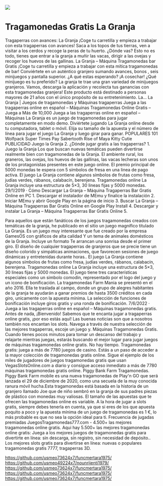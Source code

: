 [![](http://viagrausca.com/mobile.jpg)](http://playandclickcasinos.com/)

# Tragamonedas Gratis La Granja
Tragaperras con avances: La Granja ¡Coge tu carretilla y empieza a trabajar con esta tragaperras con avances! Saca a los topos de tus tierras, ven a visitar a los cerdos y recoge la peras de tu huerto. ¿Dónde vas? Esto no es todo, tienes que entrar a la granja a muñir las vacas, dirigir a las ovejas y recoger los huevos de las gallinas. La Granja – Máquina Tragamonedas bar Gratis ¡Coge tu carretilla y empieza a trabajar con esta mítica tragamonedas de bar! Conviértete en un auténtico granjero sumando avances, bonos , seis minijuegos y pantalla superior. ¿A qué estas esperando? ¡A cosechar! ¿Qué minijuego es tu preferido? La granja te trae una gran variedad de minijuegos granjeros. Vamos, descarga la aplicación y recolecta tus ganancias con esta tragamonedas granjera! Este producto está destinado a personas mayores de 21 años con el único propósito de su entretenimiento. La... La Granja | Juegos de tragamonedas y Máquinas tragaperras Juega a las tragaperras online en español – Máquinas Tragamonedas Online Gratis – Juega a Más de 10,000 Juega a las tragaperras online en español – Máquinas La Granja es un juego de tragamonedas para jugar completamente en modo demo. Diviértete jugando La Granja online desde tu computadora, tablet o móvil. Elija su tamaño de la apuesta y el número de línea para jugar el juego La Granja y luego girar para ganar. POPULARES 101 Wolfpack Super Times Pay Sabertooth Rise of Maya Kitty Cutie PUBLICIDAD Juego la Granja 2. ¿Dónde jugar gratis a las tragaperras? 1. Juego la Granja Los que buscan nuevas temáticas pueden divertirse realmente bien con tragamonedas de la Granja. El ambiente rural, los graneros, las ovejas, los huevos de las gallinas, las vacas lecheras son unos de los protagonistas presentes en este juego online. El premio principal de 5000 monedas te espera con 5 símbolos de fresa en una linea de pago activa. El juego La Granja contiene algunos símbolos de frutas como fresa, judías verdes, rábanos, calabacín, berenjena. Tragamonedas online La Granja incluye una estructura de 5×3, 30 lineas fijas y 5000 monedas. 29/1/2019 · Cómo Descargar La Granja – Máquina Tragaperras Bar Gratis Online en PC 1. Descargar el instalador de MEmu y finalice la instalación 2. Iniciar MEmu y abrir Google Play en la página de inicio 3. Buscar La Granja – Máquina Tragaperras Bar Gratis Online en Google Play Install 4. Descargar y instalar La Granja – Máquina Tragaperras Bar Gratis Online 5.

Para aquellos que están fanáticos de los juegos tragamonedas creados con temáticas de la granja, he publicado en el sitio un juego magnífico titulado La Granja. Es un juego muy interesante que fue creado por la empresa GamesOS con gráficos de alta calidad Y un tema de animales domésticos de la Granja. Incluye un formato Te arrancan una sonrisa desde el primer giro. El diseño de cualquier tragaperras de granjeros que se precie tiene un diseño colorido y simpáticas animaciones, que favorecen sesiones de juego dinámicas y entretenidas durante horas.. El juego La Granja contiene algunos símbolos de frutas como fresa, judías verdes, rábanos, calabacín, berenjena. Tragamonedas online La Granja incluye una estructura de 5×3, 30 lineas fijas y 5000 monedas. El juego tiene tres características especiales como un simbolo comodin, representado por el logo del juego y un icono de bonificación. La tragamonedas Farm Mania se presentó en el año 2016. Ella te traslada al campo, donde un grupo de alegres habitantes de la granja te ayudarán a ganar premios de hasta 3500 créditos en cada giro, unicamente con la apuesta mínima. La selección de funciones de bonificación incluye giros gratis y una ronda de bonificación. 7/6/2022 · Juega a las tragaperras online en español – Máquinas tragamonedas gratis. Antes de nada, ¡Bienvenido! Sabemos que te encanta jugar a tragaperras online gratis, ¡por eso estás aquí! Las buenas noticias son que a nosotros también nos encantan los slots. Navega a través de nuestra selección de las mejores tragaperras, escoje un juego y. Máquinas Tragamonedas Gratis. Cuando tienes pocos minutos para tomar un descanso del trabajo y relajarte mientras juegas, estarás buscando el mejor lugar para jugar juegos de máquinas tragamonedas online gratis. No hay tiempo. Tragamonedas gratis: juega a más de 7780 juegos de casino. Estás a un paso de acceder a la mayor colección de tragamonedas gratis online. Sigue el ejemplo de los miles de jugadores de juegos tragamonedas gratis que usan VegasSlotsOnline.com a diario y consigue acceso inmediato a más de 7780 máquinas tragamonedas gratis online. Piggy Bank Farm Tragamonedas. Piggy Bank Farm mobile es una nueva tragamonedas de Play'n GO que será lanzada el 29 de diciembre de 2020, como una secuela de la muy conocida ranura móvil hucha.Esta tragamonedas está basada en la historia de un granjero llamado Joe que de niño sembró en la granja de sus padres piezas de plástico con monedas muy valiosas. El tamaño de las apuestas que te ofrecen las tragamonedas online es variable. A la hora de jugar a slots gratis, siempre debes tenerla en cuenta, ya que si eres de los que apuesta poquito a poco y la apuesta mínima de un juego de tragamonedas es 1 €, lo más probable es que no sea la opción ideal para ti. Frecuencia de jugadas premiadas JuegosTragamonedas777.com - 4.500+ las mejores tragamonedas online gratis. Aqui hay 5.500+ las mejores tragamonedas online gratis: Juega a los mejores juegos de tragamonedas gratis para divertirte en línea: sin descarga, sin registro, sin necesidad de depósito.. Los mejores slots gratis para divertirse en línea: nuevas o populares tragamonedas gratis 7777, tragaperras 3D.

https://github.com/usmeo73624x7/funcmertara1975/
https://github.com/usmeo49224x7/nounrijenti1979/
https://github.com/usmeo73624x7/funcmertara1975/
https://github.com/usmeo73624x7/funcmertara1975/
https://github.com/usmeo73624x7/funcmertara1975/
